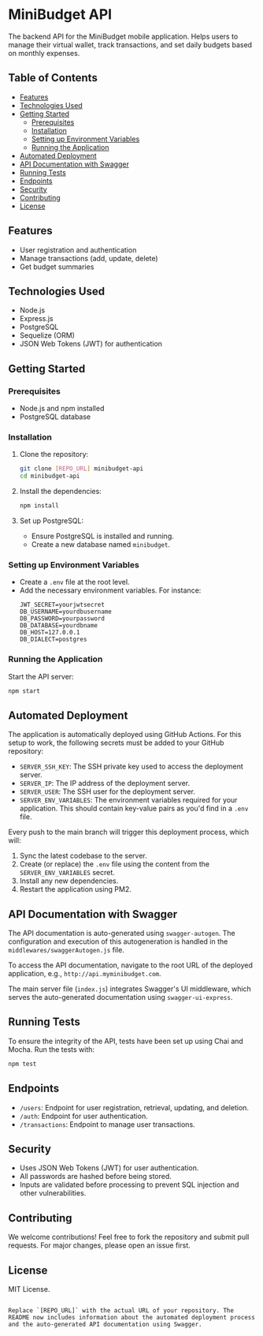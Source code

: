 # MiniBudget API

The backend API for the MiniBudget mobile application. Helps users to manage their virtual wallet, track transactions, and set daily budgets based on monthly expenses.

## Table of Contents
- [Features](#features)
- [Technologies Used](#technologies-used)
- [Getting Started](#getting-started)
  - [Prerequisites](#prerequisites)
  - [Installation](#installation)
  - [Setting up Environment Variables](#setting-up-environment-variables)
  - [Running the Application](#running-the-application)
- [Automated Deployment](#automated-deployment)
- [API Documentation with Swagger](#api-documentation-with-swagger)
- [Running Tests](#running-tests)
- [Endpoints](#endpoints)
- [Security](#security)
- [Contributing](#contributing)
- [License](#license)

## Features
- User registration and authentication
- Manage transactions (add, update, delete)
- Get budget summaries

## Technologies Used
- Node.js
- Express.js
- PostgreSQL
- Sequelize (ORM)
- JSON Web Tokens (JWT) for authentication

## Getting Started

### Prerequisites
- Node.js and npm installed
- PostgreSQL database

### Installation
1. Clone the repository:
    ```bash
    git clone [REPO_URL] minibudget-api
    cd minibudget-api
    ```

2. Install the dependencies:
    ```bash
    npm install
    ```

3. Set up PostgreSQL:
    - Ensure PostgreSQL is installed and running.
    - Create a new database named `minibudget`.

### Setting up Environment Variables
- Create a `.env` file at the root level.
- Add the necessary environment variables. For instance:
    ```
    JWT_SECRET=yourjwtsecret
    DB_USERNAME=yourdbusername
    DB_PASSWORD=yourpassword
    DB_DATABASE=yourdbname
    DB_HOST=127.0.0.1
    DB_DIALECT=postgres
    ```

### Running the Application
Start the API server:
```bash
npm start
```

## Automated Deployment

The application is automatically deployed using GitHub Actions. For this setup to work, the following secrets must be added to your GitHub repository:

- `SERVER_SSH_KEY`: The SSH private key used to access the deployment server.
- `SERVER_IP`: The IP address of the deployment server.
- `SERVER_USER`: The SSH user for the deployment server.
- `SERVER_ENV_VARIABLES`: The environment variables required for your application. This should contain key-value pairs as you'd find in a `.env` file. 

Every push to the main branch will trigger this deployment process, which will:

1. Sync the latest codebase to the server.
2. Create (or replace) the `.env` file using the content from the `SERVER_ENV_VARIABLES` secret.
3. Install any new dependencies.
4. Restart the application using PM2.

## API Documentation with Swagger

The API documentation is auto-generated using `swagger-autogen`. The configuration and execution of this autogeneration is handled in the `middlewares/swaggerAutogen.js` file.

To access the API documentation, navigate to the root URL of the deployed application, e.g., `http://api.myminibudget.com`.

The main server file (`index.js`) integrates Swagger's UI middleware, which serves the auto-generated documentation using `swagger-ui-express`.

## Running Tests
To ensure the integrity of the API, tests have been set up using Chai and Mocha. Run the tests with:
```bash
npm test
```

## Endpoints
- `/users`: Endpoint for user registration, retrieval, updating, and deletion.
- `/auth`: Endpoint for user authentication.
- `/transactions`: Endpoint to manage user transactions.

## Security
- Uses JSON Web Tokens (JWT) for user authentication.
- All passwords are hashed before being stored.
- Inputs are validated before processing to prevent SQL injection and other vulnerabilities.

## Contributing
We welcome contributions! Feel free to fork the repository and submit pull requests. For major changes, please open an issue first.

## License
MIT License.
```

Replace `[REPO_URL]` with the actual URL of your repository. The README now includes information about the automated deployment process and the auto-generated API documentation using Swagger.